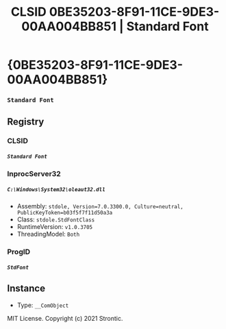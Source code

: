 ﻿---
title: "CLSID 0BE35203-8F91-11CE-9DE3-00AA004BB851 | Standard Font"
excerpt: What is COM-Object CLSID 0BE35203-8F91-11CE-9DE3-00AA004BB851?
---

# {0BE35203-8F91-11CE-9DE3-00AA004BB851}

### `Standard Font`

## Registry


### CLSID

##### `Standard Font`

### InprocServer32

##### `C:\Windows\System32\oleaut32.dll`
* Assembly: `stdole, Version=7.0.3300.0, Culture=neutral, PublicKeyToken=b03f5f7f11d50a3a`
* Class: `stdole.StdFontClass`
* RuntimeVersion: `v1.0.3705`
* ThreadingModel: `Both`

### ProgID

##### `StdFont`

## Instance

* Type: `__ComObject`

MIT License. Copyright (c) 2021 Strontic.


